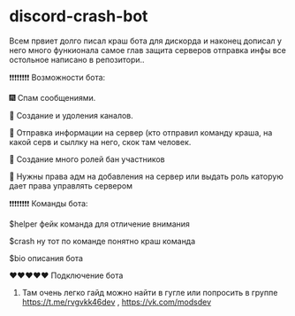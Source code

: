 # discord-crash-bot
Всем првиет долго писал краш бота для дискорда и наконец дописал у него много функионала самое глав защита серверов отправка инфы все остольное написано в репозитори..


❗❗❗❗❗❗❗❗ Возможности бота:

🎆 Спам сообщениями.

🎇 Создание и удоления каналов.

🎉 Отправка информации на сервер (кто отправил команду краша, на какой серв и сыллку на него, скок там человек.

👑 Cоздание много ролей бан участников

💎 Нужны права адм на добавления на сервер или выдать роль каторую дает права управлять сервером


❗❗❗❗❗❗❗❗ Команды бота:

$helper фейк команда для отличение внимания

$crash ну тот по команде понятно краш команда 

$bio описания бота

❤❤❤❤❤ Подключение бота

1. Там очень легко гайд можно найти в гугле или попросить в группе https://t.me/rvgvkk46dev , https://vk.com/modsdev
